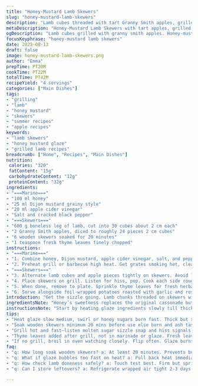 ```yaml
---
title: "Honey-Mustard Lamb Skewers"
slug: "honey-mustard-lamb-skewers"
description: "Lamb cubes threaded with tart Granny Smith apples, grilled over high heat with a sticky honey-mustard glaze infused with thyme. Quick marinating reduction simmers down syrupy, clings to meat’s edges. Char spots popping, caramelizing sugars, fresh herbal hits right before serving. Balanced sweet, savory, tart with fresh rosemary sprinkles. Efficient prep, minimal fuss. Serve with foil-wrapped roasted potatoes or grilled veggies. A slight twist on classic balsamic-mustard combos, swapping out vinegar varieties, fruit types, and herbs for an approachable, bold lamb dish free of nuts, gluten, dairy, or eggs."
metaDescription: "Honey-Mustard Lamb Skewers with tart apples, grilled high heat. Sticky glaze reduced to syrup coats tender lamb cubes with fresh thyme punch. Rustic, sharp grilling."
ogDescription: "Lamb cubes grilled with granny smith apples. Honey-mustard glaze thick, sticky, caramelizing fast. Fresh thyme scattered at end. Sharp, rustic flavors, quick grill sizzle."
focusKeyphrase: "honey-mustard lamb skewers"
date: 2025-08-13
draft: false
image: honey-mustard-lamb-skewers.png
author: "Emma"
prepTime: PT20M
cookTime: PT22M
totalTime: PT42M
recipeYield: "4 servings"
categories: ["Main Dishes"]
tags:
- "grilling"
- "lamb"
- "honey mustard"
- "skewers"
- "summer recipes"
- "apple recipes"
keywords:
- "lamb skewers"
- "honey mustard glaze"
- "grilled lamb recipes"
breadcrumb: ["Home", "Recipes", "Main Dishes"]
nutrition: 
 calories: "320"
 fatContent: "15g"
 carbohydrateContent: "12g"
 proteinContent: "32g"
ingredients:
- "===Marine==="
- "100 ml honey"
- "25 ml Dijon mustard grainy style"
- "20 ml apple cider vinegar"
- "Salt and cracked black pepper"
- "===Skewers==="
- "600 g boneless leg of lamb, cut into 30 cubes about 2 cm each"
- "2 Granny Smith apples, diced to roughly 24 pieces 2 cm cubes"
- "6 wooden skewers soaked for 20 minutes"
- "1 teaspoon fresh thyme leaves finely chopped"
instructions:
- "===Marine==="
- "1. Combine honey, Dijon mustard, apple cider vinegar, salt, and pepper in small saucepan. Heat medium, swirl constantly till thick and viscous. About 12 minutes. Should coat spoon like syrup. Remove from heat, leave to cool slightly."
- "2. Preheat grill or barbecue high heat. Get grates smoking hot, clean with wire brush if needed."
- "===Skewers==="
- "3. Alternate lamb cubes and apple pieces tightly on skewers. Avoid loose threading so fruit doesn’t fall apart. Season with salt and tons of cracked black pepper."
- "4. Place skewers on grill. Listen for hiss, pop. Cook each side roughly 2 to 3 minutes max, watch for honey caramel bubbling and dark grill marks forming. Don’t burn; edges will darken but not blacken. Use brush to glaze with marinade after flipping each side. Lamb should still hold pink in center, apples soften but keep firmness."
- "5. When done, remove to plate. Sprinkle thyme leaves for fresh herbal punch; aroma hits you immediately."
- "6. Serve alongside foil-wrapped potatoes roasted with garlic and rosemary or grilled seasonal veggies to cut richness."
introduction: "Get the sizzle going. Lamb chunks threaded on skewers with granny smith apples—too tart to just stay plain. Swapped balsamic for apple cider vinegar to brighten, honey swapped in place of sugar for natural sticky gloss, a touch softer and smooth. Mustard changed up to Dijon grainy texture—grittier hit, more punch. Thyme not rosemary this time, fresher herby, subtle but lifts lamb’s heft. Grilling is all about listening—snap and hiss. Watch caramel, it’s the carnival of colour and smells. No numbness by overly charred edges. Apples still snap in juicy contrast next to tender lamb chunks. Simple, sharp, rustic. Because some days you just want grilling magic, not fuss. Learned that from many burned hot mess attempts. Don’t freak if glaze bubbles too fast. Pull back heat, it loves patience as much as heat. Watch visual cues: edges shine, meat springs back. Raw cooking times lie. Touch, visual or smell always tell more."
ingredientsNote: "Honey’s sweetness replaces the original cassonade but adds a deeper caramel note during reduction. Use grainy Dijon instead of coarse mustard to keep some texture in glaze but change flavour profile. Swapped balsamic vinegar out for apple cider vinegar, brighter and less sweet, complementing tart apple choice. Granny Smith chosen over Cortland for crisp acidity. Thyme instead of rosemary cuts the earthiness, adding subtle brightness. Cube lamb small, 2 cm, cooks evenly. Apples diced similarly to keep grilling uniform. Wooden skewers must soak to prevent burning and ash taste. If wooden skewers unavailable, metal ones work—just skip soaking. Salt and pepper are vital—don’t under-season lamb directly or you’ll lose that surface charm while grilling. Marinate glaze reduces for about 12 minutes, less than original but thicker, concentrating honey. Bake potatoes in foil with garlic and thyme alongside for easy, no-fuss sides. If no grill available, broil in oven watching closely to mimic char."
instructionsNote: "Start by heating glaze ingredients slowly till thickens. Swirling often prevents burning honey’s sugar at bottom. Too thick and syrup won’t spread evenly; too thin and glazing slips off lamb. Preheat grill hot and clean—nothing kills sear like grime or lukewarm grate. Thread lamb and apple cubes firmly to avoid fruit slipping off. Season heavily before cooking. Grill about 2-3 minutes per side, flipping to char evenly on all surfaces. Listen for sizzling, smell sweet aroma thickening. Apply glaze after every flip; you need glossy, sticky molasses effect to gently coat lamb without flare-ups. Watch for sugars caramelizing but not charring black. When lamb bounces lightly under finger but still springy, not clinging to touch, near medium rare, pull off. Let sit briefly so juices redistribute. Sprinkle fresh thyme last minute; that burst of green hits senses bad. Serve immediately, hot, with your choice of roasted or grilled sides. Don’t skip resting lamb; it's key to juicy tender meat. Use visual, smell, and texture over clock—flexible times ensure no overcooking disasters."
tips:
- "Heat glaze slow medium, swirl or honey sugars burn fast. Thick but still spreadable glaze. Too thick won’t stick evenly, too thin slides off lamb. Watch bubbling carefully, caramel pops tell heat right. Pull off heat once syrupy; continues thickening off flame."
- "Soak wooden skewers minimum 20 mins before use else burn and ash taste. Metal skewers better if skipping soak. Thread lamb and apple tightly alike cubes, firm grip crucial so fruit holds during grilling, avoid dropping bits. Avoid seasoning lamb too heavily before grilling, salt draws juice out risking dryness."
- "Grill hot and fast—listen molten sugar sizzle snap and hiss signals sugars caramelizing right. Flip 2-3 min each side max; edges darken but don’t blacken. Brushing glaze after each flip builds sticky layers. Don’t skip that or glaze won’t cling, dry edges form. Lamb interior pink yet firm, apples soften but keep bite."
- "Thyme leaves added after grill, not in marinade or glaze. Fresh leaves scatter gives herbal punch, thyme’s subtle brightness cuts honey’s sweetness and lamb’s rich heft. Rosemary can be too overpowering here, thyme lighter, fresher. Use fresh, not dried, flavor difference obvious."
- "If no grill, broil in oven watching closely. Flip often. Glaze burns quick so lower rack might help. Potato side roasted foil with garlic and thyme easy, minimal fuss. Avoid over resting lamb after cooking; a brief rest redistributes juices. Too long cools lamb, losing warmth and moisture."
faq:
- "q: How long soak wooden skewers? a: At least 20 minutes. Prevents burning. If skipping soak, metal skewers only. No soak means char and ash taste. Real issue on open flame grilling."
- "q: What if glaze bubbles too fast on heat? a: Pull back heat immediately. Too hot tears sugars, bitterness develops. Low and slow for honey reduction. Thicker syrup needs patience. Stir often avoid bottom scorching."
- "q: How check lamb doneness safely? a: Touch test best. Firm but springs back for medium rare. Visual cues: edges darken, grill marks deep, apples soften but intact. Smell sweet caramel smoke signals proper cooking range."
- "q: Can I store leftovers? a: Refrigerate wrapped air tight 2-3 days max. Reheat gently to avoid drying lamb. Cold skewers fine chopped in salads. Freeze not ideal glaze texture changes."

---
```

